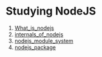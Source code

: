 # Studying NodeJS

1. [What_is_nodejs](https://github.com/Dahoonkk/Studying_React/tree/main/nodejs/what_is_nodejs)
2. [internals_of_nodejs](https://github.com/Dahoonkk/Studying_React/tree/main/nodejs/internals_of_nodejs)
3. [nodejs_module_system](https://github.com/Dahoonkk/Studying_React/tree/main/nodejs/nodejs_module_system)
4. [nodejs_package](https://github.com/Dahoonkk/Studying_React/tree/main/nodejs/nodejs_package)
